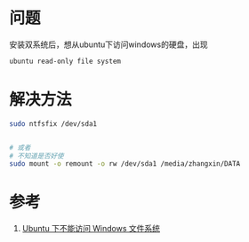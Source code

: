 

# 问题
安装双系统后，想从ubuntu下访问windows的硬盘，出现
```bash
ubuntu read-only file system
```

# 解决方法
```bash
sudo ntfsfix /dev/sda1


# 或者
# 不知道是否好使
sudo mount -o remount -o rw /dev/sda1 /media/zhangxin/DATA
```


# 参考
1. [Ubuntu 下不能访问 Windows 文件系统](https://wenzhixin.net.cn/2014/11/20/ubuntu_unable_to_access_windows)


